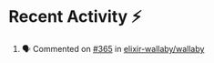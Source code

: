 # Recent Activity :zap:

<!--START_SECTION:activity-->
1. 🗣 Commented on [#365](https://github.com/elixir-wallaby/wallaby/issues/365#issuecomment-1719450649) in [elixir-wallaby/wallaby](https://github.com/elixir-wallaby/wallaby)
<!--END_SECTION:activity-->
